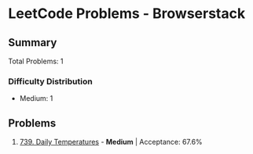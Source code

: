 # LeetCode Problems - Browserstack

## Summary
Total Problems: 1

### Difficulty Distribution

- Medium: 1

## Problems

1. [739. Daily Temperatures](https://leetcode.com/problems/daily-temperatures/) - **Medium** | Acceptance: 67.6%